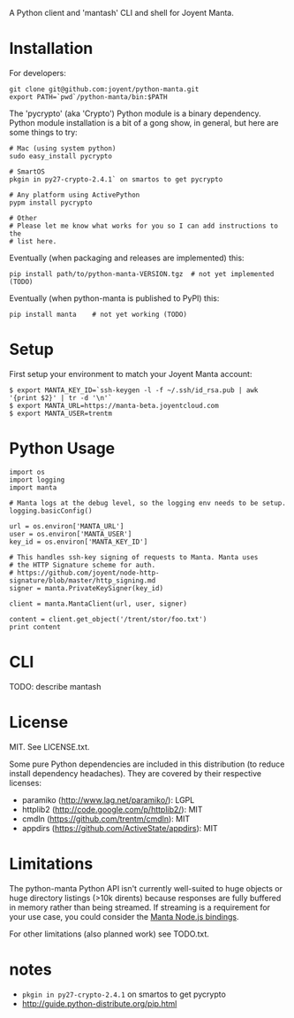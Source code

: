 A Python client and 'mantash' CLI and shell for Joyent Manta.


# Installation

For developers:

    git clone git@github.com:joyent/python-manta.git
    export PATH=`pwd`/python-manta/bin:$PATH

The 'pycrypto' (aka 'Crypto') Python module is a binary dependency. Python
module installation is a bit of a gong show, in general, but here are some
things to try:

    # Mac (using system python)
    sudo easy_install pycrypto

    # SmartOS
    pkgin in py27-crypto-2.4.1` on smartos to get pycrypto

    # Any platform using ActivePython
    pypm install pycrypto

    # Other
    # Please let me know what works for you so I can add instructions to the
    # list here.

Eventually (when packaging and releases are implemented) this:

    pip install path/to/python-manta-VERSION.tgz  # not yet implemented (TODO)

Eventually (when python-manta is published to PyPI) this:

    pip install manta    # not yet working (TODO)




# Setup

First setup your environment to match your Joyent Manta account:

    $ export MANTA_KEY_ID=`ssh-keygen -l -f ~/.ssh/id_rsa.pub | awk '{print $2}' | tr -d '\n'`
    $ export MANTA_URL=https://manta-beta.joyentcloud.com
    $ export MANTA_USER=trentm


# Python Usage

    import os
    import logging
    import manta

    # Manta logs at the debug level, so the logging env needs to be setup.
    logging.basicConfig()

    url = os.environ['MANTA_URL']
    user = os.environ['MANTA_USER']
    key_id = os.environ['MANTA_KEY_ID']

    # This handles ssh-key signing of requests to Manta. Manta uses
    # the HTTP Signature scheme for auth.
    # https://github.com/joyent/node-http-signature/blob/master/http_signing.md
    signer = manta.PrivateKeySigner(key_id)

    client = manta.MantaClient(url, user, signer)

    content = client.get_object('/trent/stor/foo.txt')
    print content


# CLI

TODO: describe mantash


# License

MIT. See LICENSE.txt.

Some pure Python dependencies are included in this distribution (to
reduce install dependency headaches). They are covered by their
respective licenses:

- paramiko (http://www.lag.net/paramiko/): LGPL
- httplib2 (http://code.google.com/p/httplib2/): MIT
- cmdln (https://github.com/trentm/cmdln): MIT
- appdirs (https://github.com/ActiveState/appdirs): MIT


# Limitations

The python-manta Python API isn't currently well-suited to huge objects
or huge directory listings (>10k dirents) because responses are fully
buffered in memory rather than being streamed. If streaming is a requirement
for your use case, you could consider the [Manta Node.js
bindings](https://github.com/joyent/node-manta).

For other limitations (also planned work) see TODO.txt.


# notes

- `pkgin in py27-crypto-2.4.1` on smartos to get pycrypto
- http://guide.python-distribute.org/pip.html
